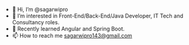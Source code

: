 - 👋 Hi, I’m @sagarwipro
- 👀 I’m interested in Front-End/Back-End/Java Developer, IT Tech and Consultancy roles.
- 🌱 Recently learned Angular and Spring Boot.
- 📫 How to reach me sagarwipro143@gmail.com

<!---
sagarwipro/sagarwipro is a ✨ special ✨ repository because its `README.md` (this file) appears on your GitHub profile.
You can click the Preview link to take a look at your changes.
--->
